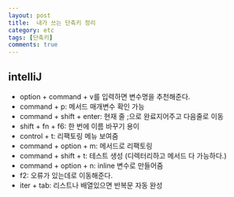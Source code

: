 ```yaml
---
layout: post
title:  내가 쓰는 단축키 정리
category: etc
tags: [단축키]
comments: true
---
```


## intelliJ

- option + command + v를 입력하면 변수명을 추천해준다.
- command + p: 메서드 매개변수 확인 가능
- command + shift + enter: 현재 줄 ;으로 완료지어주고 다음줄로 이동
- shift + fn + f6: 한 번에 이름 바꾸기 용이
- control + t: 리팩토링 메뉴 보여줌
- command + option + m: 메서드로 리팩토링
- command + shift + t: 테스트 생성 (디렉터리하고 메서드 다 가능하다.)
- command + option + n: inline 변수로 만들어줌
- f2: 오류가 있는데로 이동해준다.
- iter + tab: 리스트나 배열있으면 반복문 자동 완성
